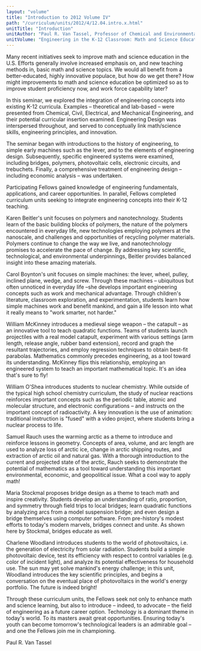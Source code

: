 ```yaml
---
layout: "volume"
title: "Introduction to 2012 Volume IV"
path: "/curriculum/units/2012/4/12.04.intro.x.html"
unitTitle: "Introduction"
unitAuthor: "Paul R. Van Tassel, Professor of Chemical and Environmental Engineering"
unitVolume: "Engineering in the K-12 Classroom: Math and Science Education for the 21st-Century Workforce"
---
```

<body>
<p>
Many recent initiatives seek to improve math and science education in the U.S. Efforts generally involve increased emphasis on, and new teaching methods in, basic math and science topics. We would all benefit from a better-educated, highly innovative populace, but how do we get there? How might improvements to math and science education be optimized so as to improve student proficiency now, and work force capability later?
</p>
<p>
In this seminar, we explored the integration of engineering concepts into existing K-12 curricula. Examples – theoretical and lab-based – were presented from Chemical, Civil, Electrical, and Mechanical Engineering, and their potential curricular insertion examined. Engineering Design was interspersed throughout, and served to conceptually link math/science skills, engineering principles, and innovation.
</p>
<p>
The seminar began with introductions to the history of engineering, to simple early machines such as the lever, and to the elements of engineering design. Subsequently, specific engineered systems were examined, including bridges, polymers, photovoltaic cells, electronic circuits, and trebuchets. Finally, a comprehensive treatment of engineering design – including economic analysis – was undertaken.
</p>
<p>
Participating Fellows gained knowledge of engineering fundamentals, applications, and career opportunities. In parallel, Fellows completed curriculum units seeking to integrate engineering concepts into their K-12 teaching.
</p>
<p>
Karen Beitler's unit focuses on polymers and nanotechnology. Students learn of the basic building blocks of polymers, the nature of the polymers encountered in everyday life, new technologies employing polymers at the nanoscale, and challenges and opportunities of recycling polymer materials. Polymers continue to change the way we live, and nanotechnology promises to accelerate the pace of change. By addressing key scientific, technological, and environmental underpinnings, Beitler provides balanced insight into these amazing materials.
</p>
<p>
Carol Boynton's unit focuses on simple machines: the lever, wheel, pulley, inclined plane, wedge, and screw. Through these machines – ubiquitous but often unnoticed in everyday life –she develops important engineering concepts such as work and mechanical advantage. Through children's literature, classroom exploration, and experimentation, students learn how simple machines work and benefit mankind, and gain a life lesson into what it really means to "work smarter, not harder."
</p>
<p>
William McKinney introduces a medieval siege weapon – the catapult – as an innovative tool to teach quadratic functions. Teams of students launch projectiles with a real model catapult, experiment with various settings (arm length, release angle, rubber band extension), record and graph the resultant trajectories, and employ regression techniques to obtain best-fit parabolas. Mathematics commonly precedes engineering, as a tool toward its understanding. McKinney flips this relationship, employing an engineered system to teach an important mathematical topic. It's an idea that's sure to fly!
</p>
<p>
William O'Shea introduces students to nuclear chemistry. While outside of the typical high school chemistry curriculum, the study of nuclear reactions reinforces important concepts such as the periodic table, atomic and molecular structure, and electronic configurations – and instructs on the important concept of radioactivity. A key innovation is the use of animation: traditional instruction is "fused" with a video project, where students bring a nuclear process to life.
</p>
<p>
Samuel Rauch uses the warming arctic as a theme to introduce and reinforce lessons in geometry. Concepts of area, volume, and arc length are used to analyze loss of arctic ice, change in arctic shipping routes, and extraction of arctic oil and natural gas. With a thorough introduction to the current and projected state of the arctic, Rauch seeks to demonstrate the potential of mathematics as a tool toward understanding this important environmental, economic, and geopolitical issue. What a cool way to apply math!
</p>
<p>
Maria Stockmal proposes bridge design as a theme to teach math and inspire creativity. Students develop an understanding of ratio, proportion, and symmetry through field trips to local bridges; learn quadratic functions by analyzing arcs from a model suspension bridge; and even design a bridge themselves using computer software. From pre-history's modest efforts to today's modern marvels, bridges connect and unite. As shown here by Stockmal, bridges educate as well.
</p>
<p>
Charlene Woodland introduces students to the world of photovoltaics, i.e. the generation of electricity from solar radiation. Students build a simple photovoltaic device, test its efficiency with respect to control variables (e.g. color of incident light), and analyze its potential effectiveness for household use. The sun may yet solve mankind's energy challenge; in this unit, Woodland introduces the key scientific principles, and begins a conversation on the eventual place of photovoltaics in the world's energy portfolio. The future is indeed bright!
</p>
<p>
Through these curriculum units, the Fellows seek not only to enhance math and science learning, but also to introduce – indeed, to advocate – the field of engineering as a future career option. Technology is a dominant theme in today's world. To its masters await great opportunities. Ensuring today's youth can become tomorrow's technological leaders is an admirable goal – and one the Fellows join me in championing.
</p>
<p>
Paul R. Van Tassel
</p>
</body>